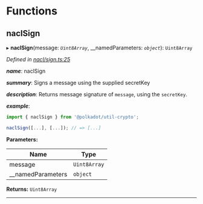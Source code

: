 

# Functions

<a id="naclsign"></a>

##  naclSign

▸ **naclSign**(message: *`Uint8Array`*, __namedParameters: *`object`*): `Uint8Array`

*Defined in [nacl/sign.ts:25](https://github.com/polkadot-js/common/blob/0e13479/packages/util-crypto/src/nacl/sign.ts#L25)*

*__name__*: naclSign

*__summary__*: Signs a message using the supplied secretKey

*__description__*: Returns message signature of `message`, using the `secretKey`.

*__example__*:   

```javascript
import { naclSign } from '@polkadot/util-crypto';

naclSign([...], [...]); // => [...]
```

**Parameters:**

| Name | Type |
| ------ | ------ |
| message | `Uint8Array` |
| __namedParameters | `object` |

**Returns:** `Uint8Array`

___

